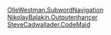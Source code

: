 [OlleWestman.SubwordNavigation](https://marketplace.visualstudio.com/items?itemName=OlleWestman.SubwordNavigation)  
[NikolayBalakin.Outputenhancer](https://marketplace.visualstudio.com/items?itemName=NikolayBalakin.Outputenhancer)  
[SteveCadwallader.CodeMaid](https://marketplace.visualstudio.com/items?itemName=SteveCadwallader.CodeMaid)  
